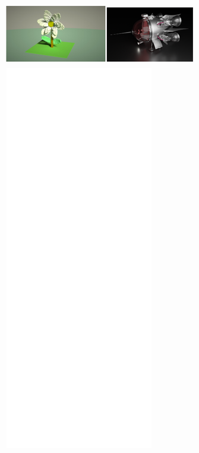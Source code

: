 <p float="left">
<img src="README/taichi_voxel.jpg" width=53% />  <img src="README/spaceship.png" width=46% />
</p>

![](README/github-metrics.svg)